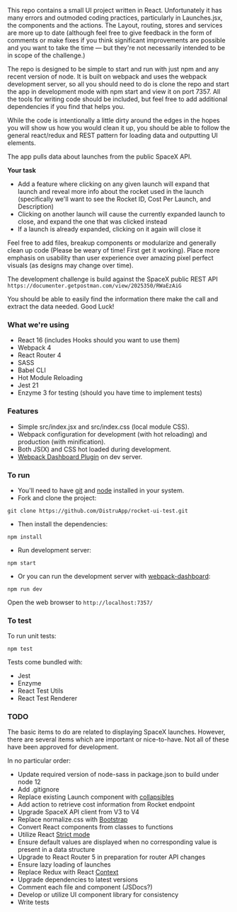 This repo contains a small UI project written in React. Unfortunately it has many errors and outmoded coding practices, particularly in Launches.jsx, the components and the actions. The Layout, routing, stores and services are more up to date (although feel free to give feedback in the form of comments or make fixes if you think significant improvements are possible and you want to take the time — but they're not necessarily intended to be in scope of the challenge.)

The repo is designed to be simple to start and run with just npm and any recent version of node. It is built on webpack and uses the webpack development server, so all you should need to do is clone the repo and start the app in development mode with npm start and view it on port 7357. All the tools for writing code should be included, but feel free to add additional dependencies if you find that helps you.

While the code is intentionally a little dirty around the edges in the hopes you will show us how you would clean it up, you should be able to follow the general react/redux and REST pattern for loading data and outputting UI elements.

The app pulls data about launches from the public SpaceX API.

**Your task**

- Add a feature where clicking on any given launch will expand that launch and reveal more info about the rocket used in the launch (specifically we'll want to see the Rocket ID, Cost Per Launch, and Description)
- Clicking on another launch will cause the currently expanded launch to close, and expand the one that was clicked instead
- If a launch is already expanded, clicking on it again will close it

Feel free to add files, breakup components or modularize and generally clean up code (Please be weary of time! First get it working). Place more emphasis on usability than user experience over amazing pixel perfect visuals (as designs may change over time).

The development challenge is build against the SpaceX public REST API `https://documenter.getpostman.com/view/2025350/RWaEzAiG`

You should be able to easily find the information there make the call and extract the data needed. Good Luck!

### What we're using

* React 16 (includes Hooks should you want to use them)
* Webpack 4
* React Router 4
* SASS
* Babel CLI
* Hot Module Reloading
* Jest 21
* Enzyme 3 for testing (should you have time to implement tests)

### Features

* Simple src/index.jsx and src/index.css (local module CSS).
* Webpack configuration for development (with hot reloading) and production (with minification).
* Both JS(X) and CSS hot loaded during development.
* [Webpack Dashboard Plugin](https://github.com/FormidableLabs/webpack-dashboard) on dev server.

### To run

* You'll need to have [git](https://git-scm.com/) and [node](https://nodejs.org/en/) installed in your system.
* Fork and clone the project:

```
git clone https://github.com/DistruApp/rocket-ui-test.git
```

* Then install the dependencies:

```
npm install
```

* Run development server:

```
npm start
```

* Or you can run the development server with [webpack-dashboard](https://github.com/FormidableLabs/webpack-dashboard):

```
npm run dev
```

Open the web browser to `http://localhost:7357/`


### To test
To run unit tests:

```
npm test
```

Tests come bundled with:

* Jest
* Enzyme
* React Test Utils
* React Test Renderer

### TODO
The basic items to do are related to displaying SpaceX launches.  However, there are several items which are important or nice-to-have.  Not all of these have been approved for development.

In no particular order:

* Update required version of node-sass in package.json to build under node 12
* Add .gitignore
* Replace existing Launch component with [collapsibles](https://www.npmjs.com/package/@faceless-ui/collapsibles)
* Add action to retrieve cost information from Rocket endpoint
* Upgrade SpaceX API client from V3 to V4
* Replace normalize.css with [Bootstrap](https://getbootstrap.com/)
* Convert React components from classes to functions
* Utilize React [Strict mode](https://reactjs.org/docs/strict-mode.html)
* Ensure default values are displayed when no corresponding value is present in a data structure
* Upgrade to React Router 5 in preparation for router API changes
* Ensure lazy loading of launches
* Replace Redux with React [Context](https://reactjs.org/docs/context.html)
* Upgrade dependencies to latest versions
* Comment each file and component (JSDocs?)
* Develop or utilize UI component library for consistency
* Write tests
